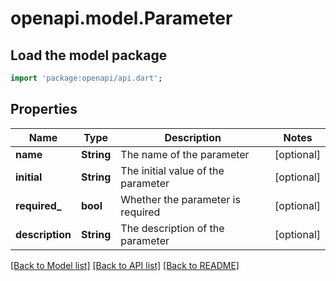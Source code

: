 # openapi.model.Parameter

## Load the model package
```dart
import 'package:openapi/api.dart';
```

## Properties
Name | Type | Description | Notes
------------ | ------------- | ------------- | -------------
**name** | **String** | The name of the parameter | [optional] 
**initial** | **String** | The initial value of the parameter | [optional] 
**required_** | **bool** | Whether the parameter is required | [optional] 
**description** | **String** | The description of the parameter | [optional] 

[[Back to Model list]](../README.md#documentation-for-models) [[Back to API list]](../README.md#documentation-for-api-endpoints) [[Back to README]](../README.md)


